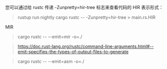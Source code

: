 
您可以通过给 rustc 传递 -Zunpretty=hir-tree 标志来查看代码的 HIR 表示形式：

> rustup run nightly cargo rustc --  -Zunpretty=hir-tree > main.rs.HIR


MIR

> cargo rustc --  --emit=mir -o=./

> https://doc.rust-lang.org/rustc/command-line-arguments.html#--emit-specifies-the-types-of-output-files-to-generate

> cargo rustc --  --emit=asm -o=./

